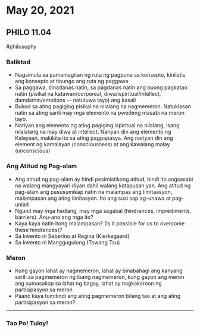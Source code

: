 # May 20, 2021
## PHILO 11.04
#philosophy 
### Baliktad
- Nagsimula sa pamamagitan ng ruta ng pagpuna sa konsepto, kinilatis ang konsepto at tinungo ang ruta ng paggawa
- Sa paggawa, dinadanas natin, sa pagdanas natin ang buong pagkatao natin (pisikal na katawan/corporeal, diwa/ispiritual/intellect, damdamin/emotions -- natutuwa tayo) ang kasali
- Bukod sa ating pagiging pisikal na nilalang na nagmemeron. Natuklasan natin sa ating sarili may mga elemento na pwedeng masabi na meron tayo.
- Nariyan ang elemento ng ating pagiging ispiritual na nilalang, isang nilalalang na may diwa at intellect. Nariyan din ang elemento ng Kalayaan, makikita ito sa ating pagpapasya. Ang nariyan din ang element ng kamalayan (consciousness) at ang kawalang malay (unconscious)

### Ang Atitud ng Pag-alam
- Ang atitud ng pag-alam ay hindi pesimistikong atitud, hindi ito angsasabi na walang mangyayari diyan dahil walang katapusan yan. Ang atitud ng pag-alam ang pasusumikap natin na malampas ang limitaasyon, malampasan ang ating limitasyon. Ito ang susi sap ag-unawa at pag-unlad
- Ngunit may mga hadlang, may mga sagabal (hindrances, imprediments, barriers). Anu-ano ang mga ito?
- Kaya kaya natin itong malampasan? (Is it possible for us to overcome these hindrances)?
- Sa kwento ni Seberino at Regina (Kierkegaard)
- Sa kwento ni Manggugulong (Tswang Tsu)

### Meron
- Kung gayon lahat ay nagmemeron, lahat ay binabahagi ang kanyang sarili sa pagmemeron ng ibang nagmemeron, kung gayon ang meron ang sumasakop sa lahat ng bagay, lahat ay nagkakaroon ng partisipasyon sa meron
- Paano kaya tumitindi ang ating pagmemeron bilang tao at ang ating partisipasyon sa meron?

--- 
### Tao Po! Tuloy!